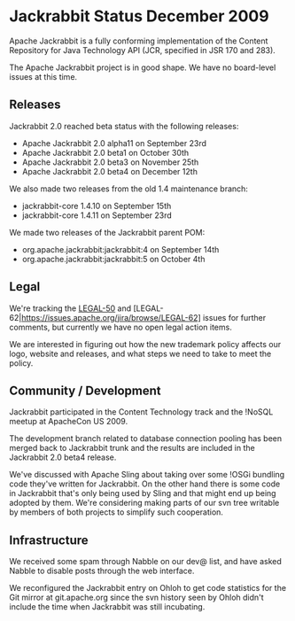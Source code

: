 <!--
   Licensed to the Apache Software Foundation (ASF) under one or more
   contributor license agreements.  See the NOTICE file distributed with
   this work for additional information regarding copyright ownership.
   The ASF licenses this file to You under the Apache License, Version 2.0
   (the "License"); you may not use this file except in compliance with
   the License.  You may obtain a copy of the License at

       http://www.apache.org/licenses/LICENSE-2.0

   Unless required by applicable law or agreed to in writing, software
   distributed under the License is distributed on an "AS IS" BASIS,
   WITHOUT WARRANTIES OR CONDITIONS OF ANY KIND, either express or implied.
   See the License for the specific language governing permissions and
   limitations under the License.
-->

Jackrabbit Status December 2009
===============================
Apache Jackrabbit is a fully conforming implementation of the Content
Repository for Java Technology API (JCR, specified in JSR 170 and 283).

The Apache Jackrabbit project is in good shape. We have no board-level
issues at this time.


Releases
--------
Jackrabbit 2.0 reached beta status with the following releases:

* Apache Jackrabbit 2.0 alpha11 on September 23rd
* Apache Jackrabbit 2.0 beta1 on October 30th
* Apache Jackrabbit 2.0 beta3 on November 25th
* Apache Jackrabbit 2.0 beta4 on December 12th

We also made two releases from the old 1.4 maintenance branch:

* jackrabbit-core 1.4.10 on September 15th
* jackrabbit-core 1.4.11 on September 23rd

We made two releases of the Jackrabbit parent POM:

* org.apache.jackrabbit:jackrabbit:4 on September 14th
* org.apache.jackrabbit:jackrabbit:5 on October 4th


Legal
-----
We're tracking the [LEGAL-50](https://issues.apache.org/jira/browse/LEGAL-50)
and [LEGAL-62|https://issues.apache.org/jira/browse/LEGAL-62]
issues for further comments, but currently we have no open legal action
items.

We are interested in figuring out how the new trademark policy affects our
logo, website and releases, and what steps we need to take to meet the
policy.


Community / Development
-----------------------
Jackrabbit participated in the Content Technology track and the !NoSQL
meetup at ApacheCon US 2009.

The development branch related to database connection pooling has been
merged back to Jackrabbit trunk and the results are included in the
Jackrabbit 2.0 beta4 release.

We've discussed with Apache Sling about taking over some !OSGi bundling
code they've written for Jackrabbit. On the other hand there is some code
in Jackrabbit that's only being used by Sling and that might end up being
adopted by them. We're considering making parts of our svn tree writable by
members of both projects to simplify such cooperation.


Infrastructure
--------------
We received some spam through Nabble on our dev@ list, and have asked
Nabble to disable posts through the web interface.

We reconfigured the Jackrabbit entry on Ohloh to get code statistics for
the Git mirror at git.apache.org since the svn history seen by Ohloh didn't
include the time when Jackrabbit was still incubating.
